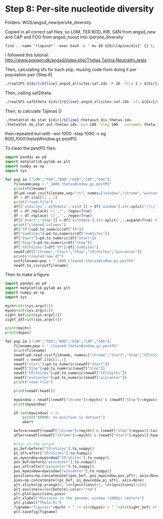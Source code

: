 # Step 8: Per-site nucleotide diversity

Folders: WGS/angsd_new/persite_diversity

Copied in all correct saf files, so LOM, TER BOD, KIB, SAN from angsd_new and CAP and FOG from angsd_noout into /persite_diversity

```
find . -name '*lapino*' -exec bash -c ' mv $0 ${0/\lapino/div}' {} \;
```

I followed this tutorial: http://www.popgen.dk/angsd/index.php/Thetas,Tajima,Neutrality_tests

Then, calculating sfs for each pop, reusing code from doing it per population pair (Step 6)

```bash
./realSFS ${dir}/${line}_angsd_allsites.saf.idx -P 16 -fold 1 > ${dir}/${line}_allsites.sfs
```

Then, calling saf2theta

```bash
./realSFS saf2theta ${dir}/${line}_angsd_allsites.saf.idx -sfs ${dir}/${line}_allsites.sfs -outname ${dir}/${line}_thetaout_div
```

Then, to calculate Tajimas D

```bash
./thetaStat do_stat ${dir}/${line}_thetaout_div.thetas.idx
.thetaStat do_stat out.thetas.idx -win 100 -step 100  -outnames theta.thetasWindow.gz
```

then repeated but with -win 1000 -step 1000 -> eg BOD_1000.thetasWindow.gz.pestPG

To clean the pestPG files:

```python
import pandas as pd
import matplotlib.pylab as plt
import numpy as np
import sys

for pop in ["LOM","TER","BOD","KIB","CAP","FOG"]:
    filename=pop + "_1000.thetasWindow.gz.pestPG"
    print(filename)
    df=pd.read_csv(filename,sep="\t", names=["window","chrome","wincenter","tW","tP","tF","tH","tL","tajD","fulif","fuliD","fayH","zengsE","numSites"])
    df = df.iloc[1: , :]
    print("read file")
    df[['indicies','withdata','wind']] = df['window'].str.split('\)\(',expand=True)
    df = df.replace('\(','', regex=True)
    df = df.replace('\)','', regex=True)
    df[['Start','Stop']] = df['withdata'].str.split(',',expand=True) #look up this, it could be that I need to use another column for start and stop
    print("cleaned columns")
    df["tP"]=pd.to_numeric(df["tP"])
    df["numSites"]=pd.to_numeric(df["numSites"])
    df["Start"]=pd.to_numeric(df["Start"])
    df["Stop"]=pd.to_numeric(df["Stop"])
    df["tP/nSites"]=df["tP"]/df["numSites"]
    newdf=df[["chrome","Start","Stop","tP/nSites","wincenter"]]
    print("created new df")
    outfilename=pop + "_1000_cleaned.thetasWindow.gz.pestPG"
    newdf.to_csv(outfilename)
```

Then to make a figure:

```python
import pandas as pd
import matplotlib.pylab as plt
import numpy as np
import sys

mychr=str(sys.argv[1])
mypos=int(sys.argv[2])
sight_bef=int(sys.argv[3])
sight_aft=int(sys.argv[4])

print(mychr)
print(mypos)

for pop in ["LOM","TER","BOD","KIB","CAP","FOG"]:
    filename=pop + "_cleaned.thetasWindow.gz.pestPG"
    print(filename)
    newdf=pd.read_csv(filename, names=["chrome","Start","Stop","tP/nSites","wincenter"])
    newdf = newdf.iloc[1:,:]
    newdf["Start"]=pd.to_numeric(newdf["Start"])
    newdf["Stop"]=pd.to_numeric(newdf["Stop"])
    newdf["tP/nSites"]=pd.to_numeric(newdf["tP/nSites"])
    newdf["wincenter"]=pd.to_numeric(newdf["wincenter"])
    print("read file")

    print(newdf.head())

    mywindow = newdf[(newdf["chrome"]==mychr) & (newdf["Stop"]>=mypos) & (newdf["Start"]<mypos)]
    print(mywindow)

    if len(mywindow) < 1:
        print("ERROR: no position in dataset")
        abort

    before=newdf[(newdf["chrome"]==mychr) & (newdf["Stop"]<mypos)].tail(sight_bef)
    after=newdf[(newdf["chrome"]==mychr) & (newdf["Start"]>mypos)].head(sight_aft)

    #this is the output
    pi_bef=before["tP/nSites"].to_numpy()
    pi_aft=after["tP/nSites"].to_numpy()
    pi_mywindow=mywindow["tP/nSites"].to_numpy()
    pos_bef=before["wincenter"].to_numpy()
    pos_aft=after["wincenter"].to_numpy()
    pos_mywindow=mywindow["wincenter"].to_numpy()
    positions=np.concatenate((pos_bef, pos_mywindow,pos_aft), axis=None)
    pies=np.concatenate((pi_bef, pi_mywindow,pi_aft), axis=None)
    plt.xticks(np.arange(0, len(positions)+1, len(positions)/10))
    plt.axvline(x=len(before),color="red")
    plt.plot(positions,pies)
    plt.xlabel("Position in the genome, window (100bp) centers")
    plt.ylabel("Theta-Pi")
    figname="figures/"+mychr + "_"+ str(mypos) + "_"+str(sight_bef) +"_"+ str(sight_aft)+"_"+pop+".jpg"
    plt.savefig(figname)
```

